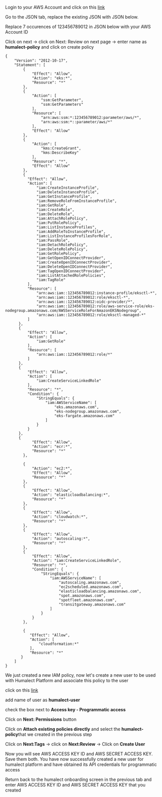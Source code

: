 Login to your AWS Account and click on this <a href="https://console.aws.amazon.com/iam/home#/policies$new?step=edit" target="_blank">link</a> 

Go to the JSON tab, replace the existing JSON with JSON below.

Replace 7 occurences of 123456789012 in JSON below with your AWS Account ID

Click on next → click on Next: Review on next page → enter name as **humalect-policy** and click on create policy

```
{
    "Version": "2012-10-17",
    "Statement": [
        {
            "Effect": "Allow",
            "Action": "eks:*",
            "Resource": "*"
        },
        {
            "Action": [
                "ssm:GetParameter",
                "ssm:GetParameters"
            ],
            "Resource": [
                "arn:aws:ssm:*:123456789012:parameter/aws/*",
                "arn:aws:ssm:*::parameter/aws/*"
            ],
            "Effect": "Allow"
        },
        {
            "Action": [
                "kms:CreateGrant",
                "kms:DescribeKey"
            ],
            "Resource": "*",
            "Effect": "Allow"
        },
        {
          "Effect": "Allow",
          "Action": [
              "iam:CreateInstanceProfile",
              "iam:DeleteInstanceProfile",
              "iam:GetInstanceProfile",
              "iam:RemoveRoleFromInstanceProfile",
              "iam:GetRole",
              "iam:CreateRole",
              "iam:DeleteRole",
              "iam:AttachRolePolicy",
              "iam:PutRolePolicy",
              "iam:ListInstanceProfiles",
              "iam:AddRoleToInstanceProfile",
              "iam:ListInstanceProfilesForRole",
              "iam:PassRole",
              "iam:DetachRolePolicy",
              "iam:DeleteRolePolicy",
              "iam:GetRolePolicy",
              "iam:GetOpenIDConnectProvider",
              "iam:CreateOpenIDConnectProvider",
              "iam:DeleteOpenIDConnectProvider",
              "iam:TagOpenIDConnectProvider",
              "iam:ListAttachedRolePolicies",
              "iam:TagRole"
          ],
          "Resource": [
              "arn:aws:iam::123456789012:instance-profile/eksctl-*",
              "arn:aws:iam::123456789012:role/eksctl-*",
              "arn:aws:iam::123456789012:oidc-provider/*",
              "arn:aws:iam::123456789012:role/aws-service-role/eks-nodegroup.amazonaws.com/AWSServiceRoleForAmazonEKSNodegroup",
              "arn:aws:iam::123456789012:role/eksctl-managed-*"
          ]
      },
      {
          "Effect": "Allow",
          "Action": [
              "iam:GetRole"
          ],
          "Resource": [
              "arn:aws:iam::123456789012:role/*"
          ]
      },
      {
          "Effect": "Allow",
          "Action": [
              "iam:CreateServiceLinkedRole"
          ],
          "Resource": "*",
          "Condition": {
              "StringEquals": {
                  "iam:AWSServiceName": [
                      "eks.amazonaws.com",
                      "eks-nodegroup.amazonaws.com",
                      "eks-fargate.amazonaws.com"
                  ]
              }
          }
      },
      {
            "Effect": "Allow",
            "Action": "ecr:*",
            "Resource": "*"
        },

        {
            "Action": "ec2:*",
            "Effect": "Allow",
            "Resource": "*"
        },
        {
            "Effect": "Allow",
            "Action": "elasticloadbalancing:*",
            "Resource": "*"
        },
        {
            "Effect": "Allow",
            "Action": "cloudwatch:*",
            "Resource": "*"
        },
        {
            "Effect": "Allow",
            "Action": "autoscaling:*",
            "Resource": "*"
        },
        {
            "Effect": "Allow",
            "Action": "iam:CreateServiceLinkedRole",
            "Resource": "*",
            "Condition": {
                "StringEquals": {
                    "iam:AWSServiceName": [
                        "autoscaling.amazonaws.com",
                        "ec2scheduled.amazonaws.com",
                        "elasticloadbalancing.amazonaws.com",
                        "spot.amazonaws.com",
                        "spotfleet.amazonaws.com",
                        "transitgateway.amazonaws.com"
                    ]
                }
            }
        },

        {
           "Effect": "Allow",
           "Action": [
               "cloudformation:*"
           ],
           "Resource": "*"
       }
    ]
}
```
We just created a new IAM policy, now let's create a new user to be used with Humalect Platform and associate this policy to the user   

click on this [link](https://console.aws.amazon.com/iam/home#/users$new?step=details)  

add name of user as **humalect-user**  

check the box next to **Access key - Programmatic access**  

Click on **Next: Permissions** button  

Click on **Attach existing policies directly** and select the **humalect-policy**that we created in the previous step  

Click on **Next:Tags** -> click on **Next:Review** -> Click on **Create User**

Now you will see AWS ACCESS KEY ID and AWS SECRET ACCESS KEY. Save them both. You have now successfully created a new user for humalect platform and have obtained its API credentials for programmatic access

Return back to the humalect onboarding screen in the previous tab and enter AWS ACCESS KEY ID and AWS SECRET ACCESS KEY that you created

